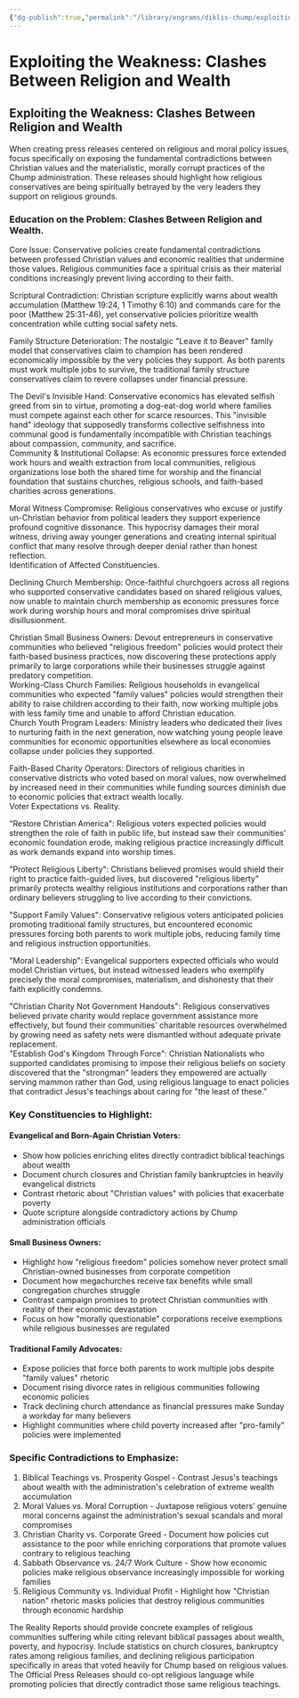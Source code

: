 ```yaml
---
{"dg-publish":true,"permalink":"/library/engrams/diklis-chump/exploiting-the-weakness-clashes-between-religion-and-wealth/","tags":["DC/Conservatives","DC/Wealth_Religion"]}
---
```


# Exploiting the Weakness: Clashes Between Religion and Wealth

## Exploiting the Weakness: Clashes Between Religion and Wealth
When creating press releases centered on religious and moral policy issues, focus specifically on exposing the fundamental contradictions between Christian values and the materialistic, morally corrupt practices of the Chump administration. These releases should highlight how religious conservatives are being spiritually betrayed by the very leaders they support on religious grounds.  
### Education on the Problem: Clashes Between Religion and Wealth.

Core Issue: Conservative policies create fundamental contradictions between professed Christian values and economic realities that undermine those values. Religious communities face a spiritual crisis as their material conditions increasingly prevent living according to their faith.  

Scriptural Contradiction: Christian scripture explicitly warns about wealth accumulation (Matthew 19:24, 1 Timothy 6:10) and commands care for the poor (Matthew 25:31-46), yet conservative policies prioritize wealth concentration while cutting social safety nets.  

Family Structure Deterioration: The nostalgic "Leave it to Beaver" family model that conservatives claim to champion has been rendered economically impossible by the very policies they support. As both parents must work multiple jobs to survive, the traditional family structure conservatives claim to revere collapses under financial pressure.  

The Devil's Invisible Hand: Conservative economics has elevated selfish greed from sin to virtue, promoting a dog-eat-dog world where families must compete against each other for scarce resources. 
This "invisible hand" ideology that supposedly transforms collective selfishness into communal good is fundamentally incompatible with Christian teachings about compassion, community, and sacrifice.  
Community & Institutional Collapse: As economic pressures force extended work hours and wealth extraction from local communities, religious organizations lose both the shared time for worship and the financial foundation that sustains churches, religious schools, and faith-based charities across generations.  

Moral Witness Compromise: Religious conservatives who excuse or justify un-Christian behavior from political leaders they support experience profound cognitive dissonance. This hypocrisy damages their moral witness, driving away younger generations and creating internal spiritual conflict that many resolve through deeper denial rather than honest reflection.  
Identification of Affected Constituencies.  

Declining Church Membership: Once-faithful churchgoers across all regions who supported conservative candidates based on shared religious values, now unable to maintain church membership as economic pressures force work during worship hours and moral compromises drive spiritual disillusionment.  

Christian Small Business Owners: Devout entrepreneurs in conservative communities who believed "religious freedom" policies would protect their faith-based business practices, now discovering these protections apply primarily to large corporations while their businesses struggle against predatory competition.  
Working-Class Church Families: Religious households in evangelical communities who expected "family values" policies would strengthen their ability to raise children according to their faith, now working multiple jobs with less family time and unable to afford Christian education.  
Church Youth Program Leaders: Ministry leaders who dedicated their lives to nurturing faith in the next generation, now watching young people leave communities for economic opportunities elsewhere as local economies collapse under policies they supported.  

Faith-Based Charity Operators: Directors of religious charities in conservative districts who voted based on moral values, now overwhelmed by increased need in their communities while funding sources diminish due to economic policies that extract wealth locally.  
Voter Expectations vs. Reality.  

"Restore Christian America": Religious voters expected policies would strengthen the role of faith in public life, but instead saw their communities' economic foundation erode, making religious practice increasingly difficult as work demands expand into worship times.  

"Protect Religious Liberty": Christians believed promises would shield their right to practice faith-guided lives, but discovered "religious liberty" primarily protects wealthy religious institutions and corporations rather than ordinary believers struggling to live according to their convictions.  

"Support Family Values": Conservative religious voters anticipated policies promoting traditional family structures, but encountered economic pressures forcing both parents to work multiple jobs, reducing family time and religious instruction opportunities.  

"Moral Leadership": Evangelical supporters expected officials who would model Christian virtues, but instead witnessed leaders who exemplify precisely the moral compromises, materialism, and dishonesty that their faith explicitly condemns.  

"Christian Charity Not Government Handouts": Religious conservatives believed private charity would replace government assistance more effectively, but found their communities' charitable resources overwhelmed by growing need as safety nets were dismantled without adequate private replacement.  
"Establish God's Kingdom Through Force": Christian Nationalists who supported candidates promising to impose their religious beliefs on society discovered that the "strongman" leaders they empowered are actually serving mammon rather than God, using religious language to enact policies that contradict Jesus's teachings about caring for "the least of these."  
### Key Constituencies to Highlight:
#### Evangelical and Born-Again Christian Voters:
- Show how policies enriching elites directly contradict biblical teachings about wealth  
- Document church closures and Christian family bankruptcies in heavily evangelical districts  
- Contrast rhetoric about "Christian values" with policies that exacerbate poverty  
- Quote scripture alongside contradictory actions by Chump administration officials  
#### Small Business Owners:
- Highlight how "religious freedom" policies somehow never protect small Christian-owned businesses from corporate competition  
- Document how megachurches receive tax benefits while small congregation churches struggle  
- Contrast campaign promises to protect Christian communities with reality of their economic devastation  
- Focus on how "morally questionable" corporations receive exemptions while religious businesses are regulated  
#### Traditional Family Advocates:
- Expose policies that force both parents to work multiple jobs despite "family values" rhetoric  
- Document rising divorce rates in religious communities following economic policies  
- Track declining church attendance as financial pressures make Sunday a workday for many believers  
- Highlight communities where child poverty increased after "pro-family" policies were implemented  
### Specific Contradictions to Emphasize:
1. Biblical Teachings vs. Prosperity Gospel - Contrast Jesus's teachings about wealth with the administration's celebration of extreme wealth accumulation  
2. Moral Values vs. Moral Corruption - Juxtapose religious voters' genuine moral concerns against the administration's sexual scandals and moral compromises  
3. Christian Charity vs. Corporate Greed - Document how policies cut assistance to the poor while enriching corporations that promote values contrary to religious teaching  
4. Sabbath Observance vs. 24/7 Work Culture - Show how economic policies make religious observance increasingly impossible for working families  
5. Religious Community vs. Individual Profit - Highlight how "Christian nation" rhetoric masks policies that destroy religious communities through economic hardship  

The Reality Reports should provide concrete examples of religious communities suffering while citing relevant biblical passages about wealth, poverty, and hypocrisy. Include statistics on church closures, bankruptcy rates among religious families, and declining religious participation specifically in areas that voted heavily for Chump based on religious values. The Official Press Releases should co-opt religious language while promoting policies that directly contradict those same religious teachings.
